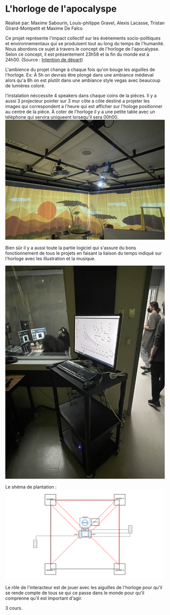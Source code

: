# L'horloge de l'apocalyspe
Réalisé par: Maxime Sabourin, Louis-philippe Gravel, Alexis Lacasse, Tristan Girard-Montpetit et Maxime De Falco  
  
Ce projet représente l'impact collectif sur les événements socio-politiques et environnementaux qui se produisent tout au long du temps de l'humanité. Nous abordons ce sujet à travers le concept de l'horloge de l'apocalypse. Selon ce concept, il est présentement 23h58 et la fin du monde est à 24h00. (Source : [Intention de départ](https://tim-montmorency.com/2022/projets/L-horloge-de-l-apocalypse/docs/web/preproduction.html))  
  
L'ambience du projet change à chaque fois qu'on bouge les aiguilles de l'horloge. Ex: À 5h on devrais être plongé dans une ambiance médieval alors qu'a 8h on est plutôt dans une ambiance style vegas avec beaucoup de lumières coloré.  
  
l'instalation néccessite 4 speakers dans chaque coins de la pièces. Il y a aussi 3 projecteur pointer sur 3 mur côte a côte destiné a projeter les images qui correspondent a l'heure qui est afficher sur l'hologe positionner au centre de la pièce. À coter de l'horloge il y a une petite table avec un téléphone qui servira uniqueent lorsequ'il sera 00h00.
![Photo](photo/horloge_projecteur.JPEG)  
  
Bien sûr il y a aussi toute la partie logiciel qui s'assure du bons fonctionnement de tous le projets en faisant la liaison du temps indiqué sur l'horloge avec les illustration et la musique.  
  
![Photo](photo/horloge_logiciel.JPEG)  
  
Le shéma de plantation :
![Photo](photo/horloge_plantation.png)  
  
Le rôle de l'interacteur est de jouer avec les aiguilles de l'horloge pour qu'il se rende compte de tous se qui ce passe dans le monde pour qu'il comprenne qu'il est important d'agir.  
  
3 cours.
